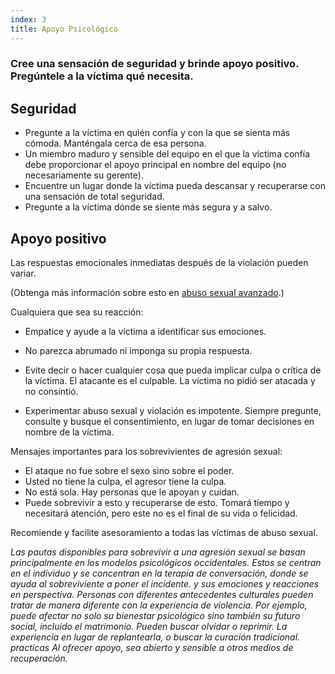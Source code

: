 ```yaml
---
index: 3
title: Apoyo Psicológico
---
```

### Cree una sensación de seguridad y brinde apoyo positivo. Pregúntele a la víctima qué necesita.

## Seguridad

*    Pregunte a la víctima en quién confía y con la que se sienta más cómoda. Manténgala cerca de esa persona.
*   Un miembro maduro y sensible del equipo en el que la víctima confía debe proporcionar el apoyo principal en nombre del equipo (no necesariamente su gerente).
*   Encuentre un lugar donde la víctima pueda descansar y recuperarse con una sensación de total seguridad.
*   Pregunte a la víctima dónde se siente más segura y a salvo.

## Apoyo positivo

Las respuestas emocionales inmediatas después de la violación pueden variar.

(Obtenga más información sobre esto en [abuso sexual avanzado](umbrella://incident-response/sexual-assault/advanced).)

Cualquiera que sea su reacción:

*   Empatice y ayude a la víctima a identificar sus emociones.
*   No parezca abrumado ni imponga su propia respuesta.
*   Evite decir o hacer cualquier cosa que pueda implicar culpa o crítica de la
víctima. El atacante es el culpable. La víctima no pidió ser atacada y no consintió.

*   Experimentar abuso sexual y violación es impotente. Siempre pregunte, consulte y busque el consentimiento, en lugar de
tomar decisiones en nombre de la víctima.

Mensajes importantes para los sobrevivientes de agresión sexual:

* El ataque no fue sobre el sexo sino sobre el poder.
* Usted no tiene la culpa, el agresor tiene la culpa.
* No está sola. Hay personas que le apoyan y cuidan.
* Puede sobrevivir a esto y recuperarse de esto. Tomará tiempo y necesitará atención, pero este no es el final de su vida o felicidad.

Recomiende y facilite asesoramiento a todas las víctimas de abuso sexual.

*Las pautas disponibles para sobrevivir a una agresión sexual se basan principalmente
en los modelos psicológicos occidentales. Estos se centran en el individuo y
se concentran en la terapia de conversación, donde se ayuda al sobreviviente a poner el incidente.
y sus emociones y reacciones en perspectiva. Personas con diferentes
antecedentes culturales pueden tratar de manera diferente con la experiencia de
violencia. Por ejemplo, puede afectar no solo su bienestar psicológico sino también
su futuro social, incluido el matrimonio. Pueden buscar olvidar o reprimir.
La experiencia en lugar de replantearla, o buscar la curación tradicional.
practicas Al ofrecer apoyo, sea abierto y sensible a otros
medios de recuperación.*